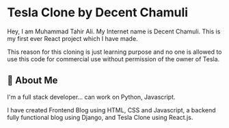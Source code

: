 # Tesla Clone by Decent Chamuli

Hey, I am Muhammad Tahir Ali. My Internet name is Decent Chamuli.
This is my first ever React project which I have made.

This reason for this cloning is just learning purpose and no one is allowed to use this code for commercial use without permission of the owner of Tesla.




## 🚀 About Me
I'm a full stack developer...
can work on Python, Javascript.

I have created Frontend Blog using HTML, CSS and Javascript, a backend fully functional blog using Django, and Tesla Clone using React.js.
